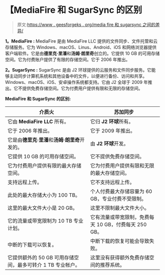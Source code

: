 # 【MediaFire 和 SugarSync 的区别

> 原文:[https://www . geesforgeks . org/media fire 和 sugarsync 之间的差异/](https://www.geeksforgeeks.org/difference-between-mediafire-and-sugarsync/)

**1。MediaFire :**
MediaFire 是由 MediaFire LLC 提供的文件同步、文件托管和云存储服务。它为 Windows、macOS、Linus、Android、iOS 和网络浏览器提供客户端软件。它是由**德里克·里潘**和**汤姆·朗里奇**创立的。它提供 10 GB 的可用存储空间。它为付费账户提供了有限的存储空间。它于 2006 年推出。

**2。SugarSync :**
SugarSync 是由 J2 环球提供的云服务和文件同步服务。它能够主动同步计算机系统和其他设备中的文件，以便进行备份、访问和共享。Windows、macOS、iOS、安卓操作系统都支持。它由 J2 全球于 2009 年推出。它不提供免费存储空间。它为付费用户提供有限和无限的存储空间。

**MediaFire 和 SugarSync 的区别:**

<center>

| 介质火 | 苏加同步 |
| --- | --- |
| 它由 **MediaFire LLC** 所有。 | 它归 **J2 环球**所有。 |
| 它于 2006 年推出。 | 它于 2009 年推出。 |
| 它是由**德里克·里潘**和**汤姆·朗里奇**开发的。 | 由 **J2 环球**开发。 |
| 它提供 10 GB 的可用存储空间。 | 它不提供免费存储空间。 |
| 它为付费用户提供有限的最大存储空间。 | 它为付费用户提供有限和无限的最大存储空间。 |
| 支持远程上传。 | 它不支持远程上传。 |
| 此处的最大存储大小为 100 TB。 | 个人付费最大存储容量为 60 GB，专业付费不受限制。 |
| 这里的最大文件大小是 20 GB。 | 这里不限制最大文件大小。 |
| 它的流量或带宽限制为 10 TB 专业计划。 | 它有流量或带宽限制，免费每天 10 GB，付费每天 250 GB。 |
| 中断的下载可以恢复。 | 中断下载的恢复可能会导致失败。 |
| 它提供额外的 50 GB 可用存储空间，最多可转介 1 TB 专业帐户。 | 这里没有获得额外免费存储空间的推荐系统。 |

</center>